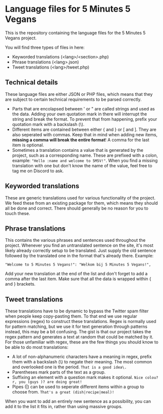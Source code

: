 # Language files for 5 Minutes 5 Vegans

This is the repository containing the language files for the 5 Minutes 5 Vegans project.

You will find three types of files in here:
 * Keyworded translations (\<lang\>/\<section\>.php)
 * Phrase translations (\<lang\>.json)
 * Tweet translations (\<lang\>/tweet.php)

## Technical details
These language files are either JSON or PHP files, which means that they are subject to certain technical requirements to be parsed correctly. 
 * Parts that are encolapsed between ' or " are called strings and used as the data. Adding your own quotation mark in there will interrupt the string and break the format. To prevent that from happening, prefix your quotation mark with a backslash (\\).
 * Different items are contained between either { and } or [ and ]. They are also seperated with commas. Keep that in mind when adding new items, **missing a comma will break the entire format**! A comma for the last item is optional.
 * Sometimes a translation contains a value that is generated by the project, such as a corresponding name. These are prefixed with a colon, example: `"Hello :name and welcome to 5M5V!"`. When you find a missing translation with one but don't know the name of the value, feel free to tag me on Discord to ask.

## Keyworded translations
These are generic translations used for various functionality of the project. We feed these from an existing package for them, which means they should all be done and correct. There should generally be no reason for you to touch these.
 
## Phrase translations
This contains the various phrases and sentences used throughout the project. Whenever you find an untranslated sentence on the site, it's most likely already correctly setup to be translated. Just supply the old sentence followed by the translated one in the format that's already there. Example:
```
"Welcome to 5 Minutes 5 Vegans!": "Welkom bij 5 Minutes 5 Vegans!",
```
Add your new translation at the end of the list and don't forget to add a comma after the last item. Make sure that all the data is wrapped within { and } brackets.

## Tweet translations
These translations have to be dynamic to bypass the Twitter spam filter when people keep copy-pasting them. To that end we use regular expressions (regex) to construct these translations. Regex is normally used for pattern matching, but we use it for text generation through patterns instead, this may be a bit confusing. The gist is that our project takes the regex pattern and generates a text at random that could be matched by it.
For those unfamiliar with regex, these are the few things you should know to be able to do most translations:
 * A lot of non-alphanumeric characters have a meaning in regex, prefix them with a backslash (\\) to negate their meaning. The most common and overlooked one is the period. `That is a good idea\.`
 * Parentheses mark parts of the text as a group.
 * Suffixing an element with a question mark makes it optional. `Nice colou?r, you (guys )? are doing great!`
 * Pipes (|) can be used to seperate different items within a group to choose from. `That's a great (dish|recipe|meal)!`
 
 When you want to add an entirely new sentence as a possibility, you can add it to the list it fits in, rather than using massive groups.
